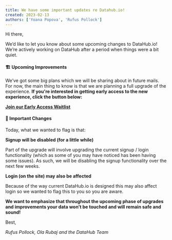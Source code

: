 ```yaml
---
title: We have some important updates re Datahub.io!
created: 2023-02-13
authors: ['Yoana Popova', 'Rufus Pollock']
---
```


Hi there,

We’d like to let you know about some upcoming changes to DataHub.io! We’re actively working on DataHub after a period when things were a bit quiet.


#### **🏗️ Upcoming Improvements**

We’ve got some big plans which we will be sharing about in future mails. For now, the main thing to know is that we are planning a full upgrade of the experience. **If you're interested in getting early access to the new experience, click the button below:**

**[Join our Early Access Waitlist](https://0613d040.sibforms.com/serve/MUIEAKdnlWCDBDDJV9IVo4Eb7qQj2dn7DcCg2GaKsmUcila2cPEbixiC7RFNhIT1ow-aEY9Ny4ouLYKC3xBUMtlAyninCuu5ar4nNlbtDtyJ2uJBZYcznOMw3jtJW050VxpmiXQ8aKMA0Fh4N25x7Gu3XD9yhaETRON_fxqWbgId6r81ex02vPTpJUiaa6N-GUlTdbgzlFKSfYEn?utm_source=sendinblue&utm_campaign=datahub-important-upgrades&utm_medium=email)**


#### **🚩 Important Changes**

Today, what we wanted to flag is that:

**Signup will be disabled (for a little while)**

Part of the upgrade will involve upgrading the current signup / login  functionality (which as some of you may have noticed has been having some issues). As such, we will be disabling the signup functionality over the next few weeks.

**Login (on the site) may also be affected**

Because of the way current DataHub.io is designed this may also affect login so we wanted to flag this to you so you are aware.

**We want to emphasize that throughout the upcoming phase of upgrades and improvements your data won’t be touched and will remain safe and sound!**

 

Best,

_Rufus Pollock, Ola Rubaj and the DataHub Team_
